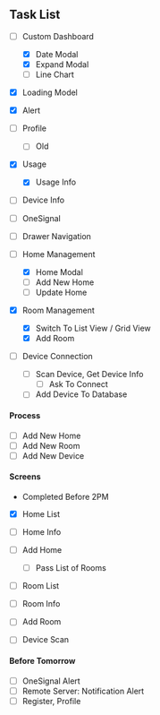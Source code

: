 ## Task List
- [ ] Custom Dashboard
  - [x] Date Modal
  - [x] Expand Modal
  - [ ] Line Chart
- [x] Loading Model

- [x] Alert
- [ ] Profile
  - [ ] Old
- [x] Usage
  - [x] Usage Info

- [ ] Device Info
- [ ] OneSignal
- [ ] Drawer Navigation

- [ ] Home Management
  - [x] Home Modal
  - [ ] Add New Home
  - [ ] Update Home
- [x] Room Management
  - [x] Switch To List View / Grid View
  - [x] Add Room
- [ ] Device Connection
  - [ ] Scan Device, Get Device Info
    - [ ] Ask To Connect
  - [ ] Add Device To Database

#### Process
- [ ] Add New Home
- [ ] Add New Room
- [ ] Add New Device

#### Screens

* Completed Before 2PM
- [x] Home List
- [ ] Home Info
- [ ] Add Home
  - [ ] Pass List of Rooms

- [ ] Room List
- [ ] Room Info
- [ ] Add Room

- [ ] Device Scan

#### Before Tomorrow
- [ ] OneSignal Alert
- [ ] Remote Server: Notification Alert
- [ ] Register, Profile